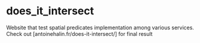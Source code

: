 # does_it_intersect

Website that test spatial predicates implementation among various services.
Check out [antoinehalin.fr/does-it-intersect/] for final result
